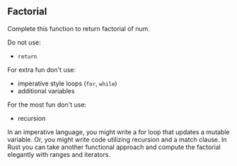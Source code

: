 ## Factorial

Complete this function to return factorial of num.

Do not use:
- `return`

For extra fun don't use:
- imperative style loops (`for`, `while`)
- additional variables

For the most fun don't use:
- recursion

<div class="hint">
In an imperative language, you might write a for loop that updates
a mutable variable. Or, you might write code utilizing recursion
and a match clause. In Rust you can take another functional
approach and compute the factorial elegantly with ranges and iterators.
</div>
